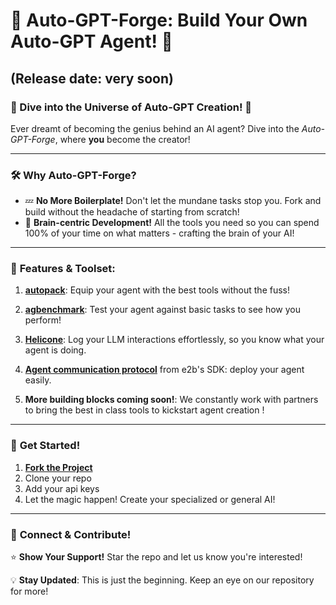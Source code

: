# 🚀 **Auto-GPT-Forge**: Build Your Own Auto-GPT Agent! 🧠 
## (Release date: very soon)


### 🌌 Dive into the Universe of Auto-GPT Creation! 🌌

Ever dreamt of becoming the genius behind an AI agent? Dive into the *Auto-GPT-Forge*, where **you** become the creator!

---

### 🛠️ **Why Auto-GPT-Forge?**
- 💤 **No More Boilerplate!** Don't let the mundane tasks stop you. Fork and build without the headache of starting from scratch!
- 🧠 **Brain-centric Development!** All the tools you need so you can spend 100% of your time on what matters - crafting the brain of your AI!

---

### 🎁 **Features & Toolset**:

1. **[autopack](https://github.com/AutoPackAI/autopack)**: Equip your agent with the best tools without the fuss!
   
2. **[agbenchmark](https://github.com/AutoPackAI/Auto-GPT-Benchmarks)**: Test your agent against basic tasks to see how you perform!
   
3. **[Helicone](https://www.helicone.ai/)**: Log your LLM interactions effortlessly, so you know what your agent is doing.
   
4. **[Agent communication protocol](https://github.com/e2b-dev/sdk)** from e2b's SDK: deploy your agent easily.
   
5. **More building blocks coming soon!**: We constantly work with partners to bring the best in class tools to kickstart agent creation !

---

### 🚀 **Get Started!**

1. **[Fork the Project](https://github.com/Significant-Gravitas/Auto-GPT-Forge)**
2. Clone your repo
3. Add your api keys
4. Let the magic happen! Create your specialized or general AI!

---

### 🔗 **Connect & Contribute!**

⭐ **Show Your Support!** Star the repo and let us know you're interested!

💡 **Stay Updated**: This is just the beginning. Keep an eye on our repository for more!
